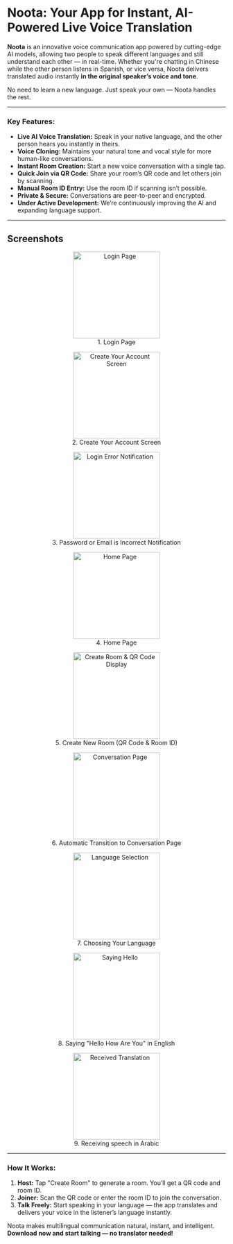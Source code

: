 # Noota: Your App for Instant, AI-Powered Live Voice Translation

**Noota** is an innovative voice communication app powered by cutting-edge AI models, allowing two people to speak different languages and still understand each other — in real-time. Whether you're chatting in Chinese while the other person listens in Spanish, or vice versa, Noota delivers translated audio instantly **in the original speaker’s voice and tone**.

No need to learn a new language. Just speak your own — Noota handles the rest.

---

### Key Features:

* **Live AI Voice Translation:** Speak in your native language, and the other person hears you instantly in theirs.
* **Voice Cloning:** Maintains your natural tone and vocal style for more human-like conversations.
* **Instant Room Creation:** Start a new voice conversation with a single tap.
* **Quick Join via QR Code:** Share your room’s QR code and let others join by scanning.
* **Manual Room ID Entry:** Use the room ID if scanning isn’t possible.
* **Private & Secure:** Conversations are peer-to-peer and encrypted.
* **Under Active Development:** We’re continuously improving the AI and expanding language support.

---

## Screenshots

<p align="center">
  <img src="screenshots/0.png" width="200" alt="Login Page"><br>1. Login Page
</p>
<p align="center">
  <img src="screenshots/1.png" width="200" alt="Create Your Account Screen"><br>2. Create Your Account Screen
</p>
<p align="center">
  <img src="screenshots/2.png" width="200" alt="Login Error Notification"><br>3. Password or Email is Incorrect Notification
</p>
<p align="center">
  <img src="screenshots/3.png" width="200" alt="Home Page"><br>4. Home Page
</p>
<p align="center">
  <img src="screenshots/4.png" width="200" alt="Create Room & QR Code Display"><br>5. Create New Room (QR Code & Room ID)
</p>
<p align="center">
  <img src="screenshots/5.png" width="200" alt="Conversation Page"><br>6. Automatic Transition to Conversation Page
</p>
<p align="center">
  <img src="screenshots/6.png" width="200" alt="Language Selection"><br>7. Choosing Your Language
</p>
<p align="center">
  <img src="screenshots/7.png" width="200" alt="Saying Hello"><br>8. Saying "Hello How Are You" in English
</p>
<p align="center">
  <img src="screenshots/8.png" width="200" alt="Received Translation"><br>9. Receiving speech in Arabic
</p>

---

### How It Works:

1. **Host:** Tap "Create Room" to generate a room. You’ll get a QR code and room ID.
2. **Joiner:** Scan the QR code or enter the room ID to join the conversation.
3. **Talk Freely:** Start speaking in your language — the app translates and delivers your voice in the listener’s language instantly.

Noota makes multilingual communication natural, instant, and intelligent.  
**Download now and start talking — no translator needed!**
